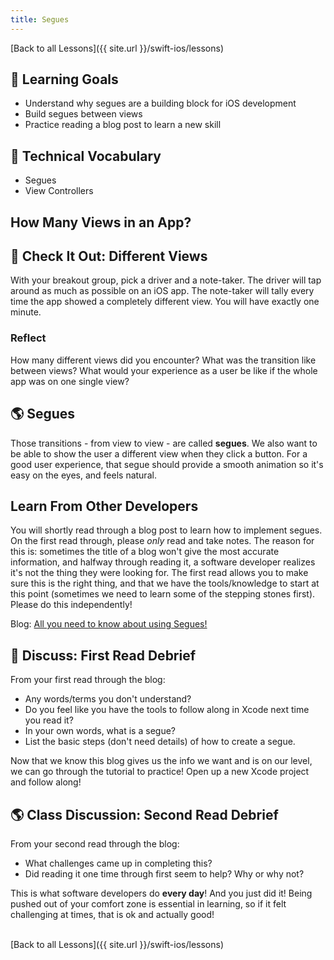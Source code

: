 ```yaml
---
title: Segues
---
```


[Back to all Lessons]({{ site.url }}/swift-ios/lessons)

## 🎯 Learning Goals

* Understand why segues are a building block for iOS development
* Build segues between views
* Practice reading a blog post to learn a new skill

## 📗 Technical Vocabulary

- Segues
- View Controllers

## How Many Views in an App?

<div class="try-it">
  <h2>🐣 Check It Out: Different Views</h2>
  <p>With your breakout group, pick a driver and a note-taker. The driver will tap around as much as possible on an iOS app. The note-taker will tally every time the app showed a completely different view. You will have exactly one minute.</p>
  <h3>Reflect</h3>
  <p>How many different views did you encounter? What was the transition like between views? What would your experience as a user be like if the whole app was on one single view?</p>
</div>

## 🌎 Segues

Those transitions - from view to view - are called **segues**. We also want to be able to show the user a different view when they click a button. For a good user experience, that segue should provide a smooth animation so it's easy on the eyes, and feels natural.

## Learn From Other Developers

You will shortly read through a blog post to learn how to implement segues. On the first read through, please _only_ read and take notes. The reason for this is: sometimes the title of a blog won't give the most accurate information, and halfway through reading it, a software developer realizes it's not the thing they were looking for. The first read allows you to make sure this is the right thing, and that we have the tools/knowledge to start at this point (sometimes we need to learn some of the stepping stones first). Please do this independently!

Blog: [All you need to know about using Segues!](https://medium.com/@fahd.saifuddin/swift4-all-you-need-to-know-about-using-segues-deac7fe835ef)

<div class="try-it">
  <h2>🐣 Discuss: First Read Debrief</h2>
  <p>From your first read through the blog:</p>
  <ul>
    <li>Any words/terms you don't understand?</li>
    <li>Do you feel like you have the tools to follow along in Xcode next time you read it?</li>
    <li>In your own words, what is a segue?</li>
    <li>List the basic steps (don't need details) of how to create a segue.</li>
  </ul>
</div>

Now that we know this blog gives us the info we want and is on our level, we can go through the tutorial to practice! Open up a new Xcode project and follow along!

<div class="try-it">
  <h2>🌎 Class Discussion: Second Read Debrief</h2>
  <p>From your second read through the blog:</p>
  <ul>
    <li>What challenges came up in completing this?</li>
    <li>Did reading it one time through first seem to help? Why or why not?</li>
  </ul>
  <p>This is what software developers do <strong>every day</strong>! And you just did it! Being pushed out of your comfort zone is essential in learning, so if it felt challenging at times, that is ok and actually good!</p>
</div>

<br>
[Back to all Lessons]({{ site.url }}/swift-ios/lessons)
